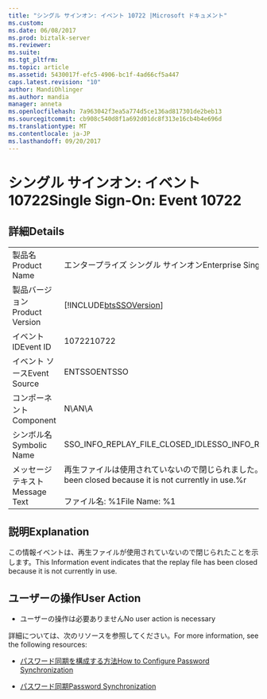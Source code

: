 ```yaml
---
title: "シングル サインオン: イベント 10722 |Microsoft ドキュメント"
ms.custom: 
ms.date: 06/08/2017
ms.prod: biztalk-server
ms.reviewer: 
ms.suite: 
ms.tgt_pltfrm: 
ms.topic: article
ms.assetid: 5430017f-efc5-4906-bc1f-4ad66cf5a447
caps.latest.revision: "10"
author: MandiOhlinger
ms.author: mandia
manager: anneta
ms.openlocfilehash: 7a963042f3ea5a774d5ce136ad817301de2beb13
ms.sourcegitcommit: cb908c540d8f1a692d01dc8f313e16cb4b4e696d
ms.translationtype: MT
ms.contentlocale: ja-JP
ms.lasthandoff: 09/20/2017
---
```

# <a name="single-sign-on-event-10722"></a><span data-ttu-id="5c11f-102">シングル サインオン: イベント 10722</span><span class="sxs-lookup"><span data-stu-id="5c11f-102">Single Sign-On: Event 10722</span></span>
## <a name="details"></a><span data-ttu-id="5c11f-103">詳細</span><span class="sxs-lookup"><span data-stu-id="5c11f-103">Details</span></span>  
  
|||  
|-|-|  
|<span data-ttu-id="5c11f-104">製品名</span><span class="sxs-lookup"><span data-stu-id="5c11f-104">Product Name</span></span>|<span data-ttu-id="5c11f-105">エンタープライズ シングル サインオン</span><span class="sxs-lookup"><span data-stu-id="5c11f-105">Enterprise Single Sign-On</span></span>|  
|<span data-ttu-id="5c11f-106">製品バージョン</span><span class="sxs-lookup"><span data-stu-id="5c11f-106">Product Version</span></span>|[!INCLUDE[btsSSOVersion](../includes/btsssoversion-md.md)]|  
|<span data-ttu-id="5c11f-107">イベント ID</span><span class="sxs-lookup"><span data-stu-id="5c11f-107">Event ID</span></span>|<span data-ttu-id="5c11f-108">10722</span><span class="sxs-lookup"><span data-stu-id="5c11f-108">10722</span></span>|  
|<span data-ttu-id="5c11f-109">イベント ソース</span><span class="sxs-lookup"><span data-stu-id="5c11f-109">Event Source</span></span>|<span data-ttu-id="5c11f-110">ENTSSO</span><span class="sxs-lookup"><span data-stu-id="5c11f-110">ENTSSO</span></span>|  
|<span data-ttu-id="5c11f-111">コンポーネント</span><span class="sxs-lookup"><span data-stu-id="5c11f-111">Component</span></span>|<span data-ttu-id="5c11f-112">N\A</span><span class="sxs-lookup"><span data-stu-id="5c11f-112">N\A</span></span>|  
|<span data-ttu-id="5c11f-113">シンボル名</span><span class="sxs-lookup"><span data-stu-id="5c11f-113">Symbolic Name</span></span>|<span data-ttu-id="5c11f-114">SSO_INFO_REPLAY_FILE_CLOSED_IDLE</span><span class="sxs-lookup"><span data-stu-id="5c11f-114">SSO_INFO_REPLAY_FILE_CLOSED_IDLE</span></span>|  
|<span data-ttu-id="5c11f-115">メッセージ テキスト</span><span class="sxs-lookup"><span data-stu-id="5c11f-115">Message Text</span></span>|<span data-ttu-id="5c11f-116">再生ファイルは使用されていないので閉じられました。%r</span><span class="sxs-lookup"><span data-stu-id="5c11f-116">The replay file has been closed because it is not currently in use.%r</span></span><br /><br /> <span data-ttu-id="5c11f-117">ファイル名: %1</span><span class="sxs-lookup"><span data-stu-id="5c11f-117">File Name: %1</span></span>|  
  
## <a name="explanation"></a><span data-ttu-id="5c11f-118">説明</span><span class="sxs-lookup"><span data-stu-id="5c11f-118">Explanation</span></span>  
 <span data-ttu-id="5c11f-119">この情報イベントは、再生ファイルが使用されていないので閉じられたことを示します。</span><span class="sxs-lookup"><span data-stu-id="5c11f-119">This Information event indicates that the replay file has been closed because it is not currently in use.</span></span>  
  
## <a name="user-action"></a><span data-ttu-id="5c11f-120">ユーザーの操作</span><span class="sxs-lookup"><span data-stu-id="5c11f-120">User Action</span></span>  
  
-   <span data-ttu-id="5c11f-121">ユーザーの操作は必要ありません</span><span class="sxs-lookup"><span data-stu-id="5c11f-121">No user action is necessary</span></span>  
  
 <span data-ttu-id="5c11f-122">詳細については、次のリソースを参照してください。</span><span class="sxs-lookup"><span data-stu-id="5c11f-122">For more information, see the following resources:</span></span>  
  
-   [<span data-ttu-id="5c11f-123">パスワード同期を構成する方法</span><span class="sxs-lookup"><span data-stu-id="5c11f-123">How to Configure Password Synchronization</span></span>](../core/how-to-configure-password-synchronization.md)  
  
-   [<span data-ttu-id="5c11f-124">パスワード同期</span><span class="sxs-lookup"><span data-stu-id="5c11f-124">Password Synchronization</span></span>](../core/password-synchronization2.md)